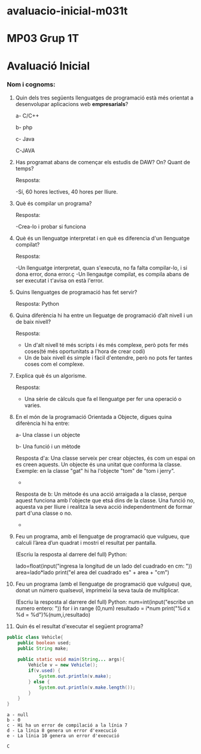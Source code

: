 # avaluacio-inicial-m031t

# MP03 Grup 1T
# Avaluació Inicial

### Nom i cognoms:

1. Quin dels tres següents llenguatges de programació està més orientat a desenvolupar aplicacions web **empresarials**?

    a- C/C++

    b- php

    c- Java
    
    C-JAVA

2. Has programat abans de començar els estudis de DAW? On? Quant de temps?

    Resposta: 
    
    
    -Sí, 60 hores lectives, 40 hores per lliure.


3. Què és compilar un programa?

    Resposta:
    
    
    -Crea-lo i probar si funciona

4. Què és un llenguatge interpretat i en què es diferencia d'un llenguatge compilat?

    Resposta:


    -Un llenguatge interpretat, quan s'executa, no fa falta compilar-lo, i si dona error, dona error.ç
    -Un llengautge compilat, es compila abans de ser executat i t'avisa on està l'error.

5. Quins llenguatges de programació has fet servir?

    Resposta:  Python


6. Quina diferència hi ha entre un lleguatge de programació d’alt nivell i un de baix nivell?

    Resposta: 


    - Un d'alt nivell té més scripts i és més complexe, però pots fer més coses(té més oportunitats a l'hora de crear codi)
    - Un de baix nivell és simple i fàcil d'entendre, però no pots fer tantes coses com el complexe.

7. Explica què és un algorisme.

    Resposta:


    - Una sèrie de càlculs que fa el llenguatge per fer una operació o varies.

8. En el món de la programació Orientada a Objecte, digues quina diferència hi ha entre:

    a- Una classe i un objecte

    b- Una funció i un mètode
    
    
    Resposta d'a: Una classe serveix per crear objectes, és com un espai on es creen aquests.
    Un objecte és una unitat que conforma la classe.
    Exemple: en la classe "gat" hi ha l'objecte "tom" de "tom i jerry".


    -

    Resposta de b: Un mètode és una acció arraigada a la classe, perque aquest funciona amb l'objecte que etsá dins de la classe.
    Una funció no, aquesta va per lliure i realitza la seva acció independentment de formar part d'una classe o no.


    -

9. Feu un programa, amb el llenguatge de programació que vulgueu, que calculi l’àrea d’un quadrat i mostri el resultat per pantalla.

    (Escriu la resposta al darrere del full)
    Python:
    
    lado=float(input("ingresa la longitud de un lado del cuadrado en cm: "))
    area=lado*lado
    print("el area del cuadrado es" + area + "cm")

9. Feu un programa (amb el llenguatge de programació que vulgueu) que, donat un número qualsevol, imprimeixi la seva taula de multiplicar.

    (Escriu la resposta al darrere del full)
    Python:
    num=int(input("escribe un numero entero: "))
    for i in range (0,num)
        resultado = i*num
        print("%d x %d = %d")%(num,i,resultado)

10. Quin és el resultat d'executar el següent programa?

```java
public class Vehicle{
    public boolean used;
    public String make;
    
    public static void main(String... args){
        Vehicle v = new Vehicle();
        if(v.used) {
            System.out.println(v.make);
        } else {
            System.out.println(v.make.length());
        }
    }
}
```

    a - null
    b - 0
    c - Hi ha un error de compilació a la línia 7
    d - La línia 8 genera un error d'execució
    e - La línia 10 genera un error d'execució
    
    C
